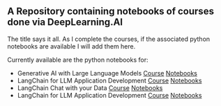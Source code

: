 ## A Repository containing notebooks of courses done via DeepLearning.AI

The title says it all. As I complete the courses, if the associated python notebooks are available I will add them here.

Currently available are the python notebooks for:

- Generative AI with Large Language Models [Course](https://www.coursera.org/learn/generative-ai-with-llms) [Notebooks](Generative_AI_with_Large_Language_Models)
- LangChain for LLM Application Development [Course](https://www.deeplearning.ai/short-courses/langchain-for-llm-application-development/) [Notebooks](LangChain_for_LLM_Application_Development)
- LangChain Chat with your Data [Course](https://www.deeplearning.ai/short-courses/langchain-chat-with-your-data/) [Notebooks](LangChain_Chat_with_your_Data)
- LangChain for LLM Application Development [Course](https://www.deeplearning.ai/short-courses/langchain-for-llm-application-development/) [Notebooks](LangChain_for_LLM_Application_Development)
